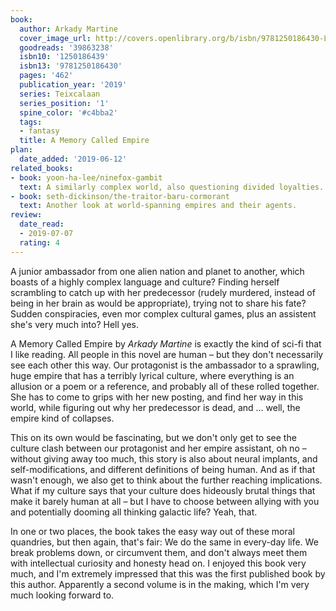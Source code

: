 ```yaml
---
book:
  author: Arkady Martine
  cover_image_url: http://covers.openlibrary.org/b/isbn/9781250186430-L.jpg
  goodreads: '39863238'
  isbn10: '1250186439'
  isbn13: '9781250186430'
  pages: '462'
  publication_year: '2019'
  series: Teixcalaan
  series_position: '1'
  spine_color: '#c4bba2'
  tags:
  - fantasy
  title: A Memory Called Empire
plan:
  date_added: '2019-06-12'
related_books:
- book: yoon-ha-lee/ninefox-gambit
  text: A similarly complex world, also questioning divided loyalties.
- book: seth-dickinson/the-traitor-baru-cormorant
  text: Another look at world-spanning empires and their agents.
review:
  date_read:
  - 2019-07-07
  rating: 4
---
```


A junior ambassador from one alien nation and planet to another, which boasts of a highly complex language and culture?
Finding herself scrambling to catch up with her predecessor (rudely murdered, instead of being in her brain as would be
appropriate), trying not to share his fate? Sudden conspiracies, even mor complex cultural games, plus an assistent
she's very much into? Hell yes.

A Memory Called Empire by *Arkady Martine* is exactly the kind of sci-fi that I like reading. All people in this novel
are human – but they don't necessarily see each other this way. Our protagonist is the ambassador to a sprawling, huge
empire that has a terribly lyrical culture, where everything is an allusion or a poem or a reference, and probably all
of these rolled together. She has to come to grips with her new posting, and find her way in this world, while figuring
out why her predecessor is dead, and … well, the empire kind of collapses.

This on its own would be
fascinating, but we don't only get to see the culture clash between our protagonist and her empire assistant, oh no –
without giving away too much, this story is also about neural implants, and self-modifications, and different
definitions of being human. And as if that wasn't enough, we also get to think about the further reaching implications.
What if my culture says that your culture does hideously brutal things that make it barely human at all – but I have to
choose between allying with you and potentially dooming all thinking galactic life? Yeah, that.

In one or two
places, the book takes the easy way out of these moral quandries, but then again, that's fair: We do the same in
every-day life. We break problems down, or circumvent them, and don't always meet them with intellectual curiosity and
honesty head on. I enjoyed this book very much, and I'm extremely impressed that this was the first published book by
this author. Apparently a second volume is in the making, which I'm very much looking forward to.
